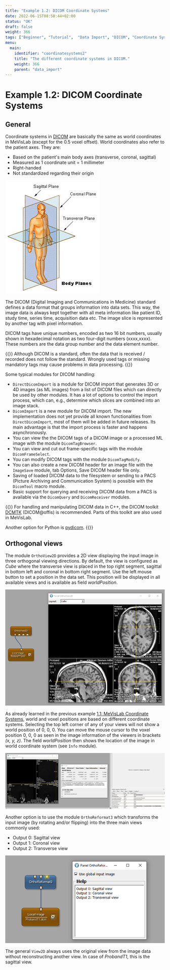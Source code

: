 ```yaml
---
title: "Example 1.2: DICOM Coordinate Systems"
date: 2022-06-15T08:58:44+02:00
status: "OK"
draft: false
weight: 366
tags: ["Beginner", "Tutorial",  "Data Import", "DICOM", "Coordinate Systems"]
menu: 
  main:
    identifier: "coordinatesystems2"
    title: "The different coordinate systems in DICOM."
    weight: 366
    parent: "data_import"
---
```


# Example 1.2: DICOM Coordinate Systems
## General
Coordinate systems in [DICOM](https://en.wikipedia.org/wiki/DICOM) are basically the same as world coordinates in MeVisLab (except for the 0.5 voxel offset).
World coordinates also refer to the patient axes. They are:
* Based on the patient's main body axes (transverse, coronal, sagittal)
* Measured as 1 coordinate unit = 1 millimeter
* Right-handed
* Not standardized regarding their origin

![World Coordinates in Context of the Human Body](/images/tutorials/visualization/V2_00.png "World Coordinates in Context of the Human Body")

The DICOM (Digital Imaging and Communications in Medicine) standard defines a data format that groups information into data sets. This way, the image data is always kept together with all meta information like patient ID, study time, series time, acquisition data etc. The image slice is represented by another tag with pixel information.

DICOM tags have unique numbers, encoded as two 16 bit numbers, usually shown in hexadecimal notation as two four-digit numbers (xxxx,xxxx). These numbers are the data group number and the data element number.

{{<alert class="info" caption="Info">}}
Although DICOM is a standard, often the data that is received / recorded does not follow the standard. Wrongly used tags or missing mandatory tags may cause problems in data processing.
{{</alert>}}

Some typical modules for DICOM handling:
* `DirectDicomImport` is a module for DICOM import that generates 3D or 4D images (as ML images) from a list of DICOM files which can directly be used by other modules. It has a lot of options to control the import process, which can, e.g., determine which slices are combined into an image stack.
* `DicomImport` is a new module for DICOM import. The new implementation does not yet provide all known functionalities from `DirectDicomImport`, most of them will be added in future releases. Its main advantage is that the import process is faster and happens asynchronously.
* You can view the the DICOM tags of a DICOM image or a processed ML image with the module `DicomTagBrowser`.
* You can view and cut out frame-specific tags with the module `DicomFrameSelect`.
* You can modify DICOM tags with the module `DicomTagModify`.
* You can also create a new DICOM header for an image file with the `ImageSave` module, tab Options, Save DICOM header file only.
* Saving of loaded DICOM data to the filesystem or sending to a PACS (Picture Archiving and Communication System) is possible with the `DicomTool` macro module.
* Basic support for querying and receiving DICOM data from a PACS is available via the `DicomQuery` and `DicomReceiver` modules.

{{<alert class="info" caption="Info">}}
For handling and manipulating DICOM data in C++, the DICOM toolkit [DCMTK](https://dicom.offis.de/dcmtk.php.en) (DICOM@offis) is recommended. Parts of this toolkit are also used in MeVisLab.

Another option for Python is [pydicom](https://pydicom.github.io/).
{{</alert>}}

## Orthogonal views
The module `OrthoView2D` provides a 2D view displaying the input image in three orthogonal viewing directions. By default, the view is configured as *Cube* where the transverse view is placed in the top right segment, sagittal in bottom left and coronal in bottom right segment. Use the left mouse button to set a position in the data set. This position will be displayed in all available views and is available as field *worldPosition*. 

![OrthoView2D](/images/tutorials/basicmechanics/OrthoView2D.png "OrthoView2D")

As already learned in the previous example [1.1: MeVisLab Coordinate Systems](/tutorials/basicmechanisms/coordinatesystems/coordinatesystems), world and voxel positions are based on different coordinate systems. Selecting the top left corner of any of your views will not show a world position of 0, 0, 0. You can move the mouse cursor to the voxel position 0, 0, 0 as seen in the image information of the viewers in brackets *(x, y, z)*. The field *worldPosition* then shows the location of the image in world coordinate system (see `Info` module).

![OrthoView2D Voxel- and World Position](/images/tutorials/basicmechanics/OrthoView2D_WorldPosition.png "OrthoView2D Voxel- and World Position")

Another option is to use the module `OrthoReformat3` which transforms the input image (by rotating and/or flipping) into the three main views commonly used: 
* Output 0: Sagittal view
* Output 1: Coronal view
* Output 2: Transverse view

![OrthoReformat3](/images/tutorials/basicmechanics/OrthoReformat3.png "OrthoReformat3")

The general `View2D` always uses the original view from the image data without reconstructing another view. In case of *ProbandT1*, this is the sagittal view.
